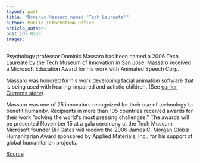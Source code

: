 ```yaml
---
layout: post
title: "Dominic Massaro named 'Tech Laureate'"
author: Public Information Office
article_author: 
post_id: 8256
images:
---
```


<a name="content" id="content"></a>
<p>
  Psychology professor Dominic Massaro has been named a 2006 Tech Laureate by the Tech Museum of Innovation in San Jose. Massaro received a Microsoft Education Award for his work with Animated Speech Corp.
</p>
<p>
  Massaro was honored for his work developing facial animation software that is being used with hearing-impaired and autistic children. (See <a href="http://currents.ucsc.edu/05-06/02-13/animation.asp">earlier Currents story</a>)
</p>
<p>
  Massaro was one of 25 innovators recognized for their use of technology to benefit humanity. Recipients in more than 105 countries received awards for their work "solving the world's most pressing challenges." The awards will be presented November 15 at a gala ceremony at the Tech Museum. Microsoft founder Bill Gates will receive the 2006 James C. Morgan Global Humanitarian Award sponsored by Applied Materials, Inc., for his support of global humanitarian projects.
</p>
<p><a href="http://www1.ucsc.edu/currents/06-07/09-25/massaro.asp" title="Permalink to massaro">Source</a></p>
